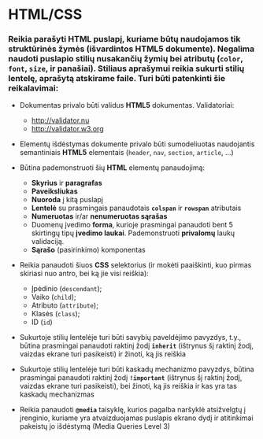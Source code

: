# HTML/CSS
### Reikia parašyti __HTML__ puslapį, kuriame būtų naudojamos tik struktūrinės žymės (išvardintos __HTML5__ dokumente). Negalima naudoti puslapio stilių nusakančių žymių bei atributų (`color`, `font`, `size`, ir panašiai). Stiliaus aprašymui reikia sukurti stilių lentelę, aprašytą atskirame faile. Turi būti patenkinti šie reikalavimai:

* Dokumentas privalo būti validus __HTML5__ dokumentas. Validatoriai:
    * http://validator.nu
    * http://validator.w3.org

* Elementų išdėstymas dokumente privalo būti sumodeliuotas naudojantis semantiniais __HTML5__ elementais (`header`, `nav`, `section`, `article`, ...)
* Būtina pademonstruoti šių __HTML__ elementų panaudojimą:
    * __Skyrius__ ir __paragrafas__
    * __Paveiksliukas__
    * __Nuoroda__ į kitą puslapį
    * __Lentelė__ su prasmingais panaudotais __`colspan`__ ir __`rowspan`__ atributais
    * __Numeruotas__ ir/ar __nenumeruotas sąrašas__
    * Duomenų įvedimo __forma__, kurioje prasmingai panaudoti bent 5 skirtingų tipų __įvedimo laukai__. Pademonstruoti __privalomų__ laukų validaciją.
    * __Sąrašo__ (pasirinkimo) komponentas
* Reikia panaudoti šiuos __CSS__ selektorius (ir mokėti paaiškinti, kuo pirmas skiriasi nuo antro, bei ką jie visi reiškia):
    * Įpėdinio (`descendant`);
    * Vaiko (`child`);
    * Atributo (`attribute`);
    * Klasės (`class`);
    * ID (`id`)
* Sukurtoje stilių lentelėje turi būti savybių paveldėjimo pavyzdys, t.y., būtina prasmingai panaudoti raktinį žodį __`inherit`__ (ištrynus šį raktinį žodį, vaizdas ekrane turi pasikeisti) ir žinoti, ką jis reiškia
* Sukurtoje stilių lentelėje turi būti kaskadų mechanizmo pavyzdys, būtina prasmingai panaudoti raktinį žodį __`!important`__ (ištrynus šį raktinį žodį, vaizdas ekrane turi pasikeisti), bei žinoti, ką jis reiškia ir kas yra tas kaskadų mechanizmas
* Reikia panaudoti __`@media`__ taisyklę, kurios pagalba naršyklė atsižvelgtų į įrenginio, kuriame yra atvaizduojamas puslapis ekrano dydį ir atitinkimai pakeistų jo išdėstymą (Media Queries Level 3)